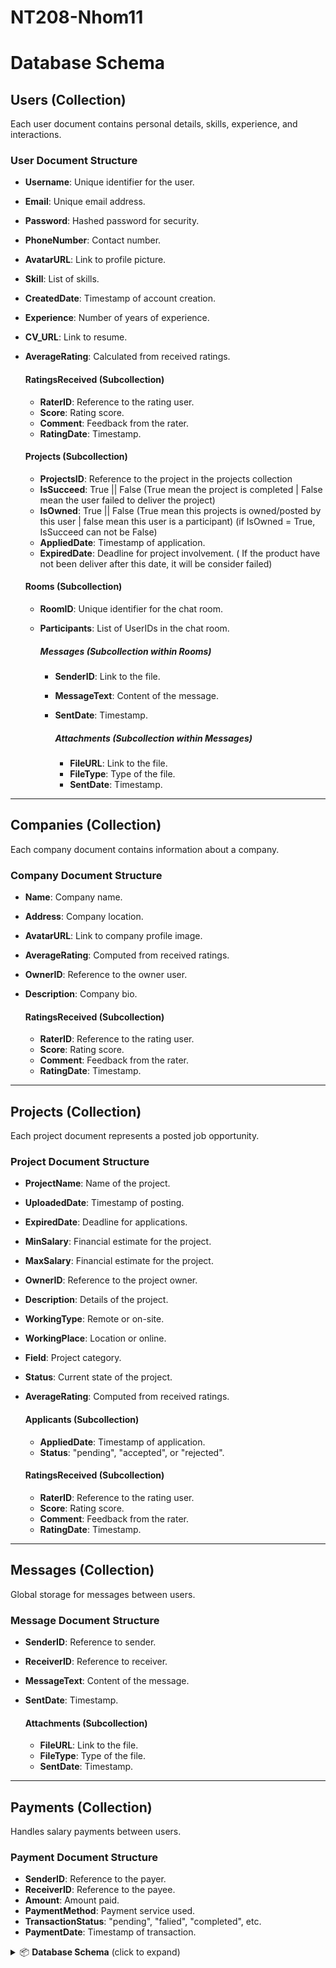 # NT208-Nhom11


# Database Schema

## Users (Collection)
  Each user document contains personal details, skills, experience, and interactions.

  ### User Document Structure
  - **Username**: Unique identifier for the user.
  - **Email**: Unique email address.
  - **Password**: Hashed password for security.
  - **PhoneNumber**: Contact number.
  - **AvatarURL**: Link to profile picture.
  - **Skill**: List of skills.
  - **CreatedDate**: Timestamp of account creation.
  - **Experience**: Number of years of experience.
  - **CV_URL**: Link to resume.
  - **AverageRating**: Calculated from received ratings.
  
    #### RatingsReceived (Subcollection)
    - **RaterID**: Reference to the rating user.
    - **Score**: Rating score.
    - **Comment**: Feedback from the rater.
    - **RatingDate**: Timestamp.

    #### Projects (Subcollection)
    - **ProjectsID**: Reference to the project in the projects collection
    - **IsSucceed**: True || False (True mean the project is completed | False mean the user failed to deliver the project)
    - **IsOwned**: True || False (True mean this projects is owned/posted by this user | false mean this user is a participant) (if IsOwned = True, IsSucceed can not be False)
    - **AppliedDate**: Timestamp of application.
    - **ExpiredDate**: Deadline for project involvement. ( If the product have not been deliver after this date, it will be consider failed)

    #### Rooms (Subcollection)
    - **RoomID**: Unique identifier for the chat room.
    - **Participants**: List of UserIDs in the chat room.
      
      ##### Messages (Subcollection within Rooms)
      - **SenderID**: Link to the file.
      - **MessageText**: Content of the message.
      - **SentDate**: Timestamp.

         ##### Attachments (Subcollection within Messages)
         - **FileURL**: Link to the file. 
         - **FileType**: Type of the file.
         - **SentDate**: Timestamp.
---

## Companies (Collection)
  Each company document contains information about a company.

  ### Company Document Structure
  - **Name**: Company name.
  - **Address**: Company location.
  - **AvatarURL**: Link to company profile image.
  - **AverageRating**: Computed from received ratings.
  - **OwnerID**: Reference to the owner user.
  - **Description**: Company bio.
    
    #### RatingsReceived (Subcollection)
    - **RaterID**: Reference to the rating user.
    - **Score**: Rating score.
    - **Comment**: Feedback from the rater.
    - **RatingDate**: Timestamp.

---

## Projects (Collection)
  Each project document represents a posted job opportunity.

  ### Project Document Structure
  - **ProjectName**: Name of the project.
  - **UploadedDate**: Timestamp of posting.
  - **ExpiredDate**: Deadline for applications.
  - **MinSalary**: Financial estimate for the project.
  - **MaxSalary**: Financial estimate for the project.
  - **OwnerID**: Reference to the project owner.
  - **Description**: Details of the project.
  - **WorkingType**: Remote or on-site.
  - **WorkingPlace**: Location or online.
  - **Field**: Project category.
  - **Status**: Current state of the project.
  - **AverageRating**: Computed from received ratings.
    
    #### Applicants (Subcollection)
    - **AppliedDate**: Timestamp of application.
    - **Status**: "pending", "accepted", or "rejected".

    #### RatingsReceived (Subcollection)
    - **RaterID**: Reference to the rating user.
    - **Score**: Rating score.
    - **Comment**: Feedback from the rater.
    - **RatingDate**: Timestamp.

---

## Messages (Collection)
  Global storage for messages between users.

  ### Message Document Structure
  - **SenderID**: Reference to sender.
  - **ReceiverID**: Reference to receiver.
  - **MessageText**: Content of the message.
  - **SentDate**: Timestamp.
    
    #### Attachments (Subcollection)
    - **FileURL**: Link to the file.
    - **FileType**: Type of the file.
    - **SentDate**: Timestamp.

---

## Payments (Collection)
  Handles salary payments between users.

  ### Payment Document Structure
  - **SenderID**: Reference to the payer.
  - **ReceiverID**: Reference to the payee.
  - **Amount**: Amount paid.
  - **PaymentMethod**: Payment service used.
  - **TransactionStatus**: "pending", "falied", "completed", etc.
  - **PaymentDate**: Timestamp of transaction.

<details> <summary>📦 <strong>Database Schema</strong> (click to expand)</summary>
  <pre><code>
├── 📁 <strong>Users</strong><br>
│   ├── 📄 <code>Username</code>: string 🟊 <strong>Unique</strong><br>
│   ├── 📄 <code>Email</code>: string 🟊 <strong>Unique</strong><br>
│   ├── 📄 <code>Password</code>: string <br>
│   ├── 📄 <code>PhoneNumber</code>: string<br>
│   ├── 📄 <code>AvatarURL</code>: string<br>
│   ├── 📄 <code>Skill</code>: array of string<br>
│   ├── 📄 <code>CreatedDate</code>: timestamp<br>
│   ├── 📄 <code>Experience</code>: number<br>
│   ├── 📄 <code>CV_URL</code>: string<br>
│   ├── 📄 <code>AverageRating</code>: number<br>
│   ├── 📁 <strong>RatingsReceived</strong><br>
│   │   ├── 📄 <code>RaterID</code>: reference to user<br>
│   │   ├── 📄 <code>Score</code>: number<br>
│   │   ├── 📄 <code>Comment</code>: string<br>
│   │   └── 📄 <code>RatingDate</code>: timestamp<br>
│   ├── 📁 <strong>Projects</strong><br>
│   │   ├── 📄 <code>ProjectsID</code>: reference to project<br>
│   │   ├── 📄 <code>IsSucceed</code>: boolean<br>
│   │   ├── 📄 <code>IsOwned</code>: boolean<br>
│   │   ├── 📄 <code>AppliedDate</code>: timestamp<br>
│   │   └── 📄 <code>ExpiredDate</code>: timestamp<br>
│   └── 📁 <strong>Rooms</strong><br>
│       ├── 📄 <code>RoomID</code>: string 🟊 <strong>Unique</strong><br>
│       ├── 📄 <code>Participants</code>: array of string of users ID<br>
│       └── 📁 <strong>Messages</strong><br>
│           ├── 📄 <code>SenderID</code>: reference to user<br>
│           ├── 📄 <code>MessageText</code>: string<br>
│           ├── 📄 <code>SentDate</code>: timestamp<br>
│           └── 📁 <strong>Attachments</strong><br>
│               ├── 📄 <code>FileURL</code>: string<br>
│               ├── 📄 <code>FileType</code>: string<br>
│               └── 📄 <code>SentDate</code>: timestamp<br>
├── 📁 <strong>Companies</strong><br>
│   ├── 📄 <code>Name</code>: string 🟊 <strong>Unique</strong><br>
│   ├── 📄 <code>Address</code>: string<br>
│   ├── 📄 <code>AvatarURL</code>: string<br>
│   ├── 📄 <code>AverageRating</code>: number<br>
│   ├── 📄 <code>OwnerID</code>: reference<br>
│   ├── 📄 <code>Description</code>: string<br>
│   └── 📁 <strong>RatingsReceived</strong><br>
│       ├── 📄 <code>RaterID</code>: reference to user<br>
│       ├── 📄 <code>Score</code>: number<br>
│       ├── 📄 <code>Comment</code>: string<br>
│       └── 📄 <code>RatingDate</code>: timestamp<br>
├── 📁 <strong>Projects</strong><br>
│   ├── 📄 <code>ProjectName</code>: string <br>
│   ├── 📄 <code>UploadedDate</code>: timestamp<br>
│   ├── 📄 <code>ExpiredDate</code>: timestamp<br>
│   ├── 📄 <code>MinSalary</code>: number<br>
│   ├── 📄 <code>MaxSalary</code>: number<br>
│   ├── 📄 <code>OwnerID</code>: reference to user<br>
│   ├── 📄 <code>Description</code>: string<br>
│   ├── 📄 <code>WorkingType</code>: string<br>
│   ├── 📄 <code>WorkingPlace</code>: string<br>
│   ├── 📄 <code>Field</code>: string<br>
│   ├── 📄 <code>Status</code>: string<br>
│   ├── 📄 <code>AverageRating</code>: number<br>
│   ├── 📁 <strong>Applicants</strong><br>
│   │   ├── 📄 <code>AppliedDate</code>: timestamp<br>
│   │   └── 📄 <code>Status</code>: string<br>
│   └── 📁 <strong>RatingsReceived</strong><br>
│       ├── 📄 <code>RaterID</code>: reference to user<br>
│       ├── 📄 <code>Score</code>: number<br>
│       ├── 📄 <code>Comment</code>: string<br>
│       └── 📄 <code>RatingDate</code>: timestamp<br>
├── 📁 <strong>Messages</strong><br>
│   ├── 📄 <code>SenderID</code>: reference to user<br>
│   ├── 📄 <code>ReceiverID</code>: reference to user<br>
│   ├── 📄 <code>MessageText</code>: string<br>
│   ├── 📄 <code>SentDate</code>: timestamp<br>
│   └── 📁 <strong>Attachments</strong><br>
│       ├── 📄 <code>FileURL</code>: string<br>
│       ├── 📄 <code>FileType</code>: string<br>
│       └── 📄 <code>SentDate</code>: timestamp<br>
└── 📁 <strong>Payments</strong><br>
    ├── 📄 <code>SenderID</code>: reference to user<br>
    ├── 📄 <code>ReceiverID</code>: reference to user<br>
    ├── 📄 <code>Amount</code>: number<br>
    ├── 📄 <code>PaymentMethod</code>: string<br>
    ├── 📄 <code>TransactionStatus</code>: string<br>
    └── 📄 <code>PaymentDate</code>: timestamp<br>
    </code></pre>
  </details>

